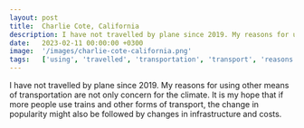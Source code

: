 ```yaml
---
layout: post
title:  Charlie Cote, California
description: I have not travelled by plane since 2019. My reasons for using other means of transportation are not only concern for the climate. It is my hope that ...
date:   2023-02-11 00:00:00 +0300
image:  '/images/charlie-cote-california.png'
tags:   ['using', 'travelled', 'transportation', 'transport', 'reasons', 'means', 'infrastructure', 'hope']
---
```

I have not travelled by plane since 2019. My reasons for using other means of transportation are not only concern for the climate. It is my hope that if more people use trains and other forms of transport, the change in popularity might also be followed by changes in infrastructure and costs.

